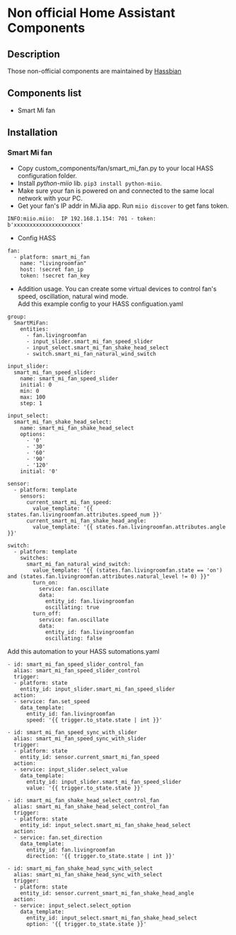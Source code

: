 # Non official Home Assistant Components

## Description

Those non-official components are maintained by [Hassbian](https://bbs.hassbian.com/forum.php)

## Components list

- Smart Mi fan

## Installation

### Smart Mi fan

- Copy custom_components/fan/smart_mi_fan.py to your local HASS configuration folder.
- Install *python-miio* lib. ```pip3 install python-miio```.
- Make sure your fan is powered on and connected to the same local network with your PC.
- Get your fan's IP addr in MiJia app. Run ```miio discover``` to get fans token. 

```
INFO:miio.miio:  IP 192.168.1.154: 701 - token: b'xxxxxxxxxxxxxxxxxxxxx'
```

- Config HASS

```
fan:
  - platform: smart_mi_fan
    name: "livingroomfan"
    host: !secret fan_ip
    token: !secret fan_key
```

- Addition usage. You can create some virtual devices to control fan's speed, oscillation, natural wind mode.  
  Add this example config to your HASS configuation.yaml

```
group:
  SmartMiFan:
    entities:
      - fan.livingroomfan
      - input_slider.smart_mi_fan_speed_slider
      - input_select.smart_mi_fan_shake_head_select
      - switch.smart_mi_fan_natural_wind_switch

input_slider:
  smart_mi_fan_speed_slider:
    name: smart_mi_fan_speed_slider
    initial: 0
    min: 0
    max: 100
    step: 1

input_select:
  smart_mi_fan_shake_head_select:
    name: smart_mi_fan_shake_head_select
    options:
      - '0'
      - '30'
      - '60'
      - '90'
      - '120'
    initial: '0'

sensor:
  - platform: template
    sensors:
      current_smart_mi_fan_speed:
        value_template: '{{ states.fan.livingroomfan.attributes.speed_num }}'
      current_smart_mi_fan_shake_head_angle:
        value_template: '{{ states.fan.livingroomfan.attributes.angle }}'

switch:
  - platform: template
    switches:
      smart_mi_fan_natural_wind_switch:
        value_template: "{{ (states.fan.livingroomfan.state == 'on') and (states.fan.livingroomfan.attributes.natural_level != 0) }}"
        turn_on:
          service: fan.oscillate
          data:
            entity_id: fan.livingroomfan
            oscillating: true
        turn_off:
          service: fan.oscillate
          data:
            entity_id: fan.livingroomfan
            oscillating: false
```

  Add this automation to your HASS sutomations.yaml

```
- id: smart_mi_fan_speed_slider_control_fan
  alias: smart_mi_fan_speed_slider_control
  trigger:
  - platform: state
    entity_id: input_slider.smart_mi_fan_speed_slider
  action:
  - service: fan.set_speed
    data_template:
      entity_id: fan.livingroomfan
      speed: '{{ trigger.to_state.state | int }}'

- id: smart_mi_fan_speed_sync_with_slider
  alias: smart_mi_fan_speed_sync_with_slider
  trigger:
  - platform: state
    entity_id: sensor.current_smart_mi_fan_speed
  action:
  - service: input_slider.select_value
    data_template:
      entity_id: input_slider.smart_mi_fan_speed_slider
      value: '{{ trigger.to_state.state }}'

- id: smart_mi_fan_shake_head_select_control_fan
  alias: smart_mi_fan_shake_head_select_control_fan
  trigger:
  - platform: state
    entity_id: input_select.smart_mi_fan_shake_head_select
  action:
  - service: fan.set_direction
    data_template:
      entity_id: fan.livingroomfan
      direction: '{{ trigger.to_state.state | int }}'

- id: smart_mi_fan_shake_head_sync_with_select
  alias: smart_mi_fan_shake_head_sync_with_select
  trigger:
  - platform: state
    entity_id: sensor.current_smart_mi_fan_shake_head_angle
  action:
  - service: input_select.select_option
    data_template:
      entity_id: input_select.smart_mi_fan_shake_head_select
      option: '{{ trigger.to_state.state }}'
```
